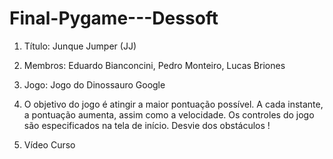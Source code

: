 # Final-Pygame---Dessoft

1. Título: Junque Jumper (JJ)

2. Membros: Eduardo Bianconcini, Pedro Monteiro, Lucas Briones

3. Jogo: Jogo do Dinossauro Google

4. O objetivo do jogo é atingir a maior pontuação possível. A cada instante, a pontuação aumenta, assim como a velocidade. Os controles do jogo são especificados na tela de início. Desvie dos obstáculos !

5. Vídeo Curso

